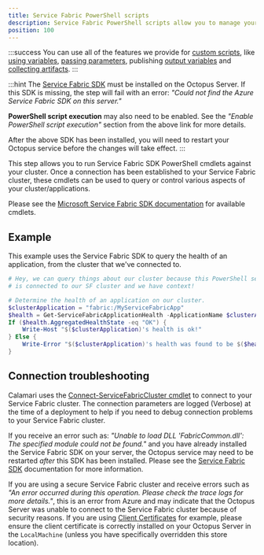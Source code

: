 ```yaml
---
title: Service Fabric PowerShell scripts
description: Service Fabric PowerShell scripts allow you to manage your Service Fabric clusters using the Service Fabric SDK as part of your deployment process.
position: 100
---
```


:::success
You can use all of the features we provide for [custom scripts](/docs/deployment-examples/custom-scripts/index.md), like [using variables](/docs/deployment-examples/custom-scripts/using-variables-in-scripts.md), [passing parameters](/docs/deployment-examples/custom-scripts/passing-parameters-to-scripts.md), publishing [output variables](/docs/deployment-examples/custom-scripts/output-variables.md) and [collecting artifacts](/docs/deployment-examples/custom-scripts/index.md#Customscripts-Collectingartifacts).
:::

:::hint
The [Service Fabric SDK](https://g.octopushq.com/ServiceFabricSdkDownload) must be installed on the Octopus Server. If this SDK is missing, the step will fail with an error: _"Could not find the Azure Service Fabric SDK on this server."_

**PowerShell script execution** may also need to be enabled. See the _"Enable PowerShell script execution"_ section from the above link for more details.

After the above SDK has been installed, you will need to restart your Octopus service before the changes will take effect.
:::

This step allows you to run Service Fabric SDK PowerShell cmdlets against your cluster. Once a connection has been established to your Service Fabric cluster, these cmdlets can be used to query or control various aspects of your cluster/applications.

Please see the [Microsoft Service Fabric SDK documentation](https://docs.microsoft.com/powershell/module/servicefabric/) for available cmdlets.

## Example

This example uses the Service Fabric SDK to query the health of an application, from the cluster that we've connected to.

```powershell
# Hey, we can query things about our cluster because this PowerShell session
# is connected to our SF cluster and we have context!

# Determine the health of an application on our cluster.
$clusterApplication = "fabric:/MyServiceFabricApp"
$health = Get-ServiceFabricApplicationHealth -ApplicationName $clusterApplication
If ($health.AggregatedHealthState -eq "OK") {
    Write-Host "$($clusterApplication)'s health is ok!"
} Else {
    Write-Error "$($clusterApplication)'s health was found to be $($health.AggregatedHealthState)!  This is not ok :("
}
```

## Connection troubleshooting

Calamari uses the [Connect-ServiceFabricCluster cmdlet](https://docs.microsoft.com/en-us/powershell/servicefabric/vlatest/connect-servicefabriccluster) to connect to your Service Fabric cluster. The connection parameters are logged (Verbose) at the time of a deployment to help if you need to debug connection problems to your Service Fabric cluster.

If you receive an error such as: _"Unable to load DLL 'FabricCommon.dll': The specified module could not be found."_ and you have already installed the Service Fabric SDK on your server, the Octopus service may need to be restarted _after_ this SDK has been installed. Please see the [Service Fabric SDK](https://g.octopushq.com/ServiceFabricSdkDownload) documentation for more information.

If you are using a secure Service Fabric cluster and receive errors such as _"An error occurred during this operation.  Please check the trace logs for more details."_, this is an error from Azure and may indicate that the Octopus Server was unable to connect to the Service Fabric cluster because of security reasons. If you are using [Client Certificates](/docs/deployment-examples/azure-deployments/deploying-to-service-fabric/connecting-securely-with-client-certificates/index.md) for example, please ensure the client certificate is correctly installed on your Octopus Server in the `LocalMachine` (unless you have specifically overridden this store location).
